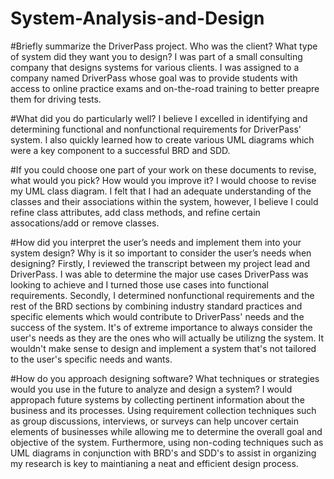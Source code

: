 # System-Analysis-and-Design

#Briefly summarize the DriverPass project. Who was the client? What type of system did they want you to design?
I was part of a small consulting company that designs systems for various clients. I was assigned to a company named DriverPass whose goal was to provide students with access to online practice exams and on-the-road training to better preapre them for driving tests. 

#What did you do particularly well?
I believe I excelled in identifying and determining functional and nonfunctional requirements for DriverPass' system. I also quickly learned how to create various UML diagrams which were a key component to a successful BRD and SDD.

#If you could choose one part of your work on these documents to revise, what would you pick? How would you improve it?
I would choose to revise my UML class diagram. I felt that I had an adequate understanding of the classes and their associations within the system, however, I believe I could refine class attributes, add class methods, and refine certain assocations/add or remove classes.

#How did you interpret the user’s needs and implement them into your system design? Why is it so important to consider the user’s needs when designing?
Firstly, I reviewed the transcript between my project lead and DriverPass. I was able to determine the major use cases DriverPass was looking to achieve and I turned those use cases into functional requirements. Secondly, I determined nonfunctional requirements and the rest of the BRD sections by combining industry standard practices and specific elements which would contribute to DriverPass' needs and the success of the system. It's of extreme importance to always consider the user's needs as they are the ones who will actually be utilizng the system. It wouldn't make sense to design and implement a system that's not tailored to the user's specific needs and wants.

#How do you approach designing software? What techniques or strategies would you use in the future to analyze and design a system?
I would appropach future systems by collecting pertinent information about the business and its processes. Using requirement collection techniques such as group discussions, interviews, or surveys can help uncover certain elements of businesses while allowing me to determine the overall goal and objective of the system. Furthermore, using non-coding techniques such as UML diagrams in conjunction with BRD's and SDD's to assist in organizing my research is key to maintianing a neat and efficient design process.
